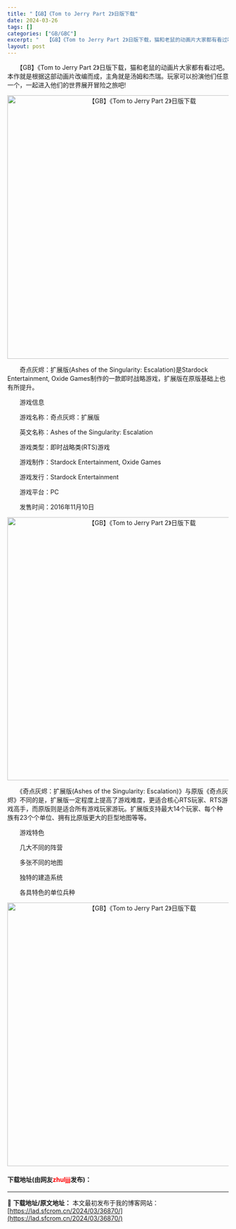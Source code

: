 ```yaml
---
title: "【GB】《Tom to Jerry Part 2》日版下载"
date: 2024-03-26
tags: []
categories: ["GB/GBC"]
excerpt: "　　【GB】《Tom to Jerry Part 2》日版下载，猫和老鼠的动画片大家都有看过吧。本作就是根据这部动画片改编而成，主角就是汤姆和杰瑞。玩家可以扮演他们任意一个，一起进入他们的世界展开冒险之旅吧! 　　奇点灰烬：扩展版(Ashes of the Singularity: Escalati&hellip;"
layout: post
---
```


 <p>　　【GB】《Tom to Jerry Part 2》日版下载，猫和老鼠的动画片大家都有看过吧。本作就是根据这部动画片改编而成，主角就是汤姆和杰瑞。玩家可以扮演他们任意一个，一起进入他们的世界展开冒险之旅吧!</p> <p align="center"><img align="" border="0" src="https://lad.sfcrom.cn/wp-content/uploads/2024/03/20240326_66028596eec8c.png" width="599" alt="【GB】《Tom to Jerry Part 2》日版下载" /></p> <p>　　奇点灰烬：扩展版(Ashes of the Singularity: Escalation)是Stardock Entertainment, Oxide Games制作的一款即时战略游戏，扩展版在原版基础上也有所提升。</p> <p>　　游戏信息</p> <p>　　游戏名称：奇点灰烬：扩展版</p> <p>　　英文名称：Ashes of the Singularity: Escalation</p> <p>　　游戏类型：即时战略类(RTS)游戏</p> <p>　　游戏制作：Stardock Entertainment, Oxide Games</p> <p>　　游戏发行：Stardock Entertainment</p> <p>　　游戏平台：PC</p> <p>　　发售时间：2016年11月10日</p> <p align="center"><img align="" border="0" src="https://lad.sfcrom.cn/wp-content/uploads/2024/03/20240326_66028598a21f9.png" width="598" alt="【GB】《Tom to Jerry Part 2》日版下载" /></p> <p>　　《奇点灰烬：扩展版(Ashes of the Singularity: Escalation)》与原版《奇点灰烬》不同的是，扩展版一定程度上提高了游戏难度，更适合核心RTS玩家、RTS游戏高手，而原版则是适合所有游戏玩家游玩。扩展版支持最大14个玩家、每个种族有23个个单位、拥有比原版更大的巨型地图等等。</p> <p>　　游戏特色</p> <p>　　几大不同的阵营</p> <p>　　多张不同的地图</p> <p>　　独特的建造系统</p> <p>　　各具特色的单位兵种</p> <p align="center"><img align="" border="0" src="https://lad.sfcrom.cn/wp-content/uploads/2024/03/20240326_6602859a455ea.png" width="599" alt="【GB】《Tom to Jerry Part 2》日版下载" /></p> <p><h4>下载地址(由网友<font color="red">zhuljjj</font>发布)：</h4></p> 

---
📖 **下载地址/原文地址：** 本文最初发布于我的博客网站：[https://lad.sfcrom.cn/2024/03/36870/](https://lad.sfcrom.cn/2024/03/36870/)
